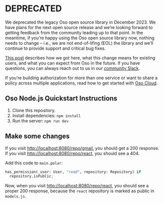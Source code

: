 # DEPRECATED

We deprecated the legacy Oso open source library in December 2023. We have plans for the next open source release and we’re looking forward to getting feedback from the community leading up to that point. In the meantime, if you’re happy using the Oso open source library now, nothing needs to change – i.e., we are not end-of-lifing (EOL) the library and we’ll continue to provide support and critical bug fixes.

[This post](https://www.osohq.com/docs/oss/getting-started/deprecation.html) describes how we got here, what this change means for existing users, and what you can expect from Oso in the future. If you have questions, you can always reach out to us in our [community Slack](https://join-slack.osohq.com).

If you’re building authorization for more than one service or want to share a policy across multiple applications, read how to get started with [Oso Cloud](https://www.osohq.com/docs).

## Oso Node.js Quickstart Instructions

1. Clone this repository.
2. Install dependencies: `npm install`
3. Run the server: `npm run dev`

## Make some changes

If you visit
[http://localhost:8080/repo/gmail](http://localhost:8080/repo/gmail), you
should get a 200 response. If you visit
[http://localhost:8080/repo/react](http://localhost:8080/repo/react), you
should see a 404.

Add this code to `main.polar`:
```python
has_permission(_user: User, "read", repository: Repository) if
  repository.isPublic;
```

Now, when you visit
[http://localhost:8080/repo/react](http://localhost:8080/repo/react), you should
see a proper 200 response, because the `react` repository is marked as public
in `models.js`.
